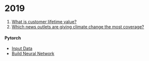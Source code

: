 # 2019

1. [What is customer lifetime value?](https://www.linkedin.com/pulse/what-customer-lifetime-value-anubhav-dhiman/)
2. [Which news outlets are giving climate change the most coverage?](https://www.kaggle.com/dhimananubhav/news-outlets-climate-change)


#### Pytorch 
* [Input Data](https://github.com/1dhiman/100days-ml/blob/master/2019/1_pytorch_Neural_Network_Input.ipynb)
* [Build Neural Network](https://github.com/1dhiman/100days-ml/blob/master/2019/2_pytorch_Neural_Network_Build.ipynb)

